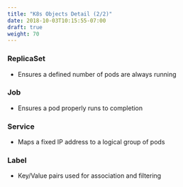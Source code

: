```yaml
---
title: "K8s Objects Detail (2/2)"
date: 2018-10-03T10:15:55-07:00
draft: true
weight: 70
---
```


### ReplicaSet
* Ensures a defined number of pods are always running

### Job
* Ensures a pod properly runs to completion

### Service
* Maps a fixed IP address to a logical group of pods

### Label
* Key/Value pairs used for association and filtering

